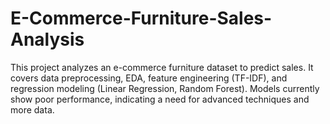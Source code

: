 # E-Commerce-Furniture-Sales-Analysis
This project analyzes an e-commerce furniture dataset to predict sales. It covers data preprocessing, EDA, feature engineering (TF-IDF), and regression modeling (Linear Regression, Random Forest). Models currently show poor performance, indicating a need for advanced techniques and more data.
